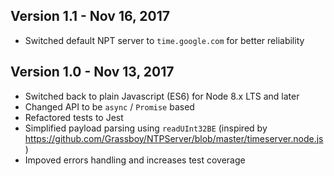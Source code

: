 ## Version 1.1 - Nov 16, 2017

-   Switched default NPT server to `time.google.com` for better reliability

## Version 1.0 - Nov 13, 2017

-   Switched back to plain Javascript (ES6) for Node 8.x LTS and later
-   Changed API to be `async` / `Promise` based
-   Refactored tests to Jest
-   Simplified payload parsing using `readUInt32BE` (inspired by <https://github.com/Grassboy/NTPServer/blob/master/timeserver.node.js>)
-   Impoved errors handling and increases test coverage
